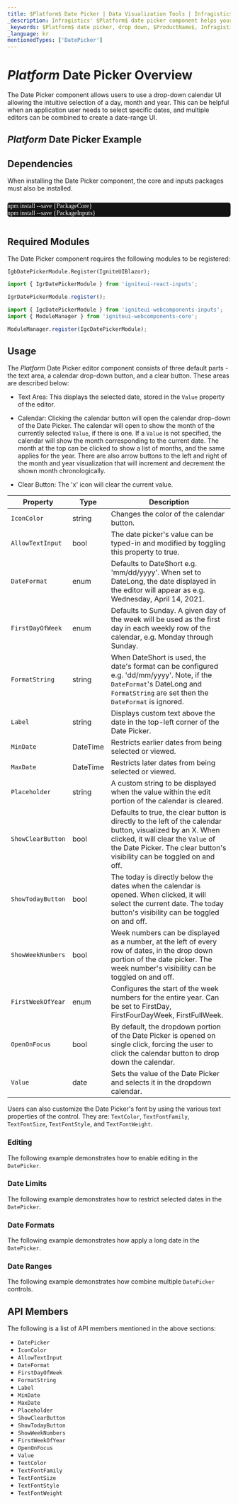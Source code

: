 ```yaml
---
title: $Platform$ Date Picker | Data Visualization Tools | Infragistics
_description: Infragistics' $Platform$ date picker component helps your users select dates. Improve your graphs and visualization with Ignite UI for  $Platform$!
_keywords: $Platform$ date picker, drop down, $ProductName$, Infragistics
_language: kr
mentionedTypes: ['DatePicker']
---
```

# $Platform$ Date Picker Overview

The Date Picker component allows users to use a drop-down calendar UI allowing the intuitive selection of a day, month and year. This can be helpful when an application user needs to select specific dates, and multiple editors can be combined to create a date-range UI.

## $Platform$ Date Picker Example


<code-view style="height: 300px"
           data-demos-base-url="{environment:dvDemosBaseUrl}"
           iframe-src="{environment:dvDemosBaseUrl}/editors/date-picker-overview"
           alt="$Platform$ Date Picker Example"
           github-src="editors/date-picker/overview">
</code-view>

<!-- React, WebComponents -->
## Dependencies
When installing the Date Picker component, the core and inputs packages must also be installed.

<pre style="background:#141414;color:white;display:inline-block;padding:16x;margin-top:10px;font-family:'Consolas';border-radius:5px;width:100%">
npm install --save {PackageCore}
npm install --save {PackageInputs}
</pre>
<!-- end: React, WebComponents -->

## Required Modules

The Date Picker component requires the following modules to be registered:

```razor
IgbDatePickerModule.Register(IgniteUIBlazor);
```

```ts
import { IgrDatePickerModule } from 'igniteui-react-inputs';

IgrDatePickerModule.register();
```

```ts
import { IgcDatePickerModule } from 'igniteui-webcomponents-inputs';
import { ModuleManager } from 'igniteui-webcomponents-core';

ModuleManager.register(IgcDatePickerModule);
```

<div class="divider--half"></div>

## Usage

The $Platform$ Date Picker editor component consists of three default parts - the text area, a calendar drop-down button, and a clear button. These areas are described below:

- Text Area: This displays the selected date, stored in the `Value` property of the editor.

- Calendar: Clicking the calendar button will open the calendar drop-down of the Date Picker. The calendar will open to show the month of the currently selected `Value`, if there is one. If a `Value` is not specified, the calendar will show the month corresponding to the current date. The month at the top can be clicked to show a list of months, and the same applies for the year. There are also arrow buttons to the left and right of the month and year visualization that will increment and decrement the shown month chronologically.

- Clear Button: The 'x' icon will clear the current value.

Property | Type | Description
---------|------|------------
`IconColor` | string | Changes the color of the calendar button.
`AllowTextInput`  |  bool   |  The date picker's value can be typed-in and modified by toggling this property to true.
`DateFormat` | enum | Defaults to DateShort e.g. 'mm/dd/yyyy'. When set to DateLong, the date displayed in the editor will appear as e.g. Wednesday, April 14, 2021.
`FirstDayOfWeek` | enum | Defaults to Sunday. A given day of the week will be used as the first day in each weekly row of the calendar, e.g. Monday through Sunday.
`FormatString` | string  | When DateShort is used, the date's format can be configured e.g. 'dd/mm/yyyy'. Note, if the `DateFormat`'s DateLong and `FormatString` are set then the `DateFormat` is ignored.
`Label`  |  string | Displays custom text above the date in the top-left corner of the Date Picker.
`MinDate` | DateTime | Restricts earlier dates from being selected or viewed.
`MaxDate` | DateTime | Restricts later dates from being selected or viewed.
`Placeholder` | string  |  A custom string to be displayed when the value within the edit portion of the calendar is cleared.
`ShowClearButton` | bool  |  Defaults to true, the clear button is directly to the left of the calendar button, visualized by an X. When clicked, it will clear the `Value` of the Date Picker. The clear button's visibility can be toggled on and off.
`ShowTodayButton`| bool  |  The today is directly below the dates when the calendar is opened. When clicked, it will select the current date. The today button's visibility can be toggled on and off.
`ShowWeekNumbers` | bool | Week numbers can be displayed as a number, at the left of every row of dates, in the drop down portion of the date picker. The week number's visibility can be toggled on and off.
`FirstWeekOfYear` | enum | Configures the start of the week numbers for the entire year. Can be set to FirstDay, FirstFourDayWeek, FirstFullWeek.
`OpenOnFocus` | bool | By default, the dropdown portion of the Date Picker is opened on single click, forcing the user to click the calendar button to drop down the calendar.
`Value` | date | Sets the value of the Date Picker and selects it in the dropdown calendar.

Users can also customize the Date Picker's font by using the various text properties of the control. They are: `TextColor`, `TextFontFamily`, `TextFontSize`, `TextFontStyle`, and `TextFontWeight`.

### Editing

The following example demonstrates how to enable editing in the `DatePicker`.

<code-view style="height: 300px"
           data-demos-base-url="{environment:dvDemosBaseUrl}"
           iframe-src="{environment:dvDemosBaseUrl}/editors/date-picker-editing"
           alt="$Platform$ Date Picker Editing Example"
           github-src="editors/date-picker/editing">
</code-view>

<div class="divider--half"></div>

### Date Limits

The following example demonstrates how to restrict selected dates in the `DatePicker`.

<code-view style="height: 300px"
           data-demos-base-url="{environment:dvDemosBaseUrl}"
           iframe-src="{environment:dvDemosBaseUrl}/editors/date-picker-date-limits"
           alt="$Platform$ Date Picker Date Limits Example"
           github-src="editors/date-picker/date-limits">
</code-view>

<div class="divider--half"></div>

### Date Formats

The following example demonstrates how apply a long date in the `DatePicker`.

<code-view style="height: 300px"
           data-demos-base-url="{environment:dvDemosBaseUrl}"
           iframe-src="{environment:dvDemosBaseUrl}/editors/date-picker-format"
           alt="$Platform$ Date Picker Format Example"
           github-src="editors/date-picker/format">
</code-view>

<div class="divider--half"></div>

### Date Ranges

The following example demonstrates how combine multiple `DatePicker` controls.

<code-view style="height: 300px"
           data-demos-base-url="{environment:dvDemosBaseUrl}"
           iframe-src="{environment:dvDemosBaseUrl}/editors/date-picker-range"
           alt="$Platform$ Date Picker Date Range Example"
           github-src="editors/date-picker/range">
</code-view>

<div class="divider--half"></div>

## API Members

The following is a list of API members mentioned in the above sections:

- `DatePicker`
- `IconColor`
- `AllowTextInput`
- `DateFormat`
- `FirstDayOfWeek`
- `FormatString`
- `Label`
- `MinDate`
- `MaxDate`
- `Placeholder`
- `ShowClearButton`
- `ShowTodayButton`
- `ShowWeekNumbers`
- `FirstWeekOfYear`
- `OpenOnFocus`
- `Value`
- `TextColor`
- `TextFontFamily`
- `TextFontSize`
- `TextFontStyle`
- `TextFontWeight`
